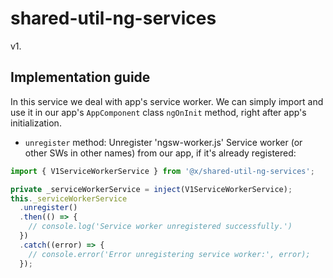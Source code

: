 # shared-util-ng-services

v1.

## Implementation guide

In this service we deal with app's service worker. We can simply import and use it in our app's `AppComponent` class `ngOnInit` method, right after app's initialization.

- `unregister` method: Unregister 'ngsw-worker.js' Service worker (or other SWs in other names) from our app, if it's already registered:

```ts
import { V1ServiceWorkerService } from '@x/shared-util-ng-services';

private _serviceWorkerService = inject(V1ServiceWorkerService);
this._serviceWorkerService
  .unregister()
  .then(() => {
    // console.log('Service worker unregistered successfully.')
  })
  .catch((error) => {
    // console.error('Error unregistering service worker:', error);
  });
```
